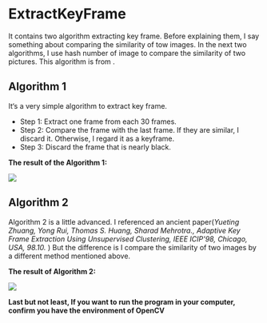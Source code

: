 # ExtractKeyFrame
It contains two algorithm extracting key frame. Before explaining them, I say something about comparing the similarity of tow images. In the next two algorithms, I use hash number of image to compare the similarity of two pictures. This algorithm is from [](https://blog.csdn.net/fengbingchun/article/details/42153261) . 

## Algorithm 1

It‘s a very simple algorithm to extract key frame.

* Step 1: Extract one frame from each 30 frames.
* Step 2: Compare the frame with the last frame. If they are similar, I discard it. Otherwise, I regard it as a keyframe.
* Step 3: Discard the frame that is nearly black.

**The result of the Algorithm 1:**

![](https://github.com/zjulzy/ExtractKeyFrame/blob/master/result/result1.png?raw=true)

## Algorithm 2

Algorithm 2 is a little advanced. I referenced an ancient paper(*Yueting Zhuang, Yong Rui, Thomas S. Huang,*
*Sharad  Mehrotra., Adaptive Key Frame Extraction Using Unsupervised Clustering, IEEE ICIP'98, Chicago, USA, 98.10.*</u> )   But the difference is I compare the similarity of two images by a different method mentioned above.

**The result of Algorithm 2:**

![](https://github.com/zjulzy/ExtractKeyFrame/blob/master/result/result2.png?raw=true)

**Last but not least, If you want to run the program in your computer, confirm you have the environment of OpenCV**